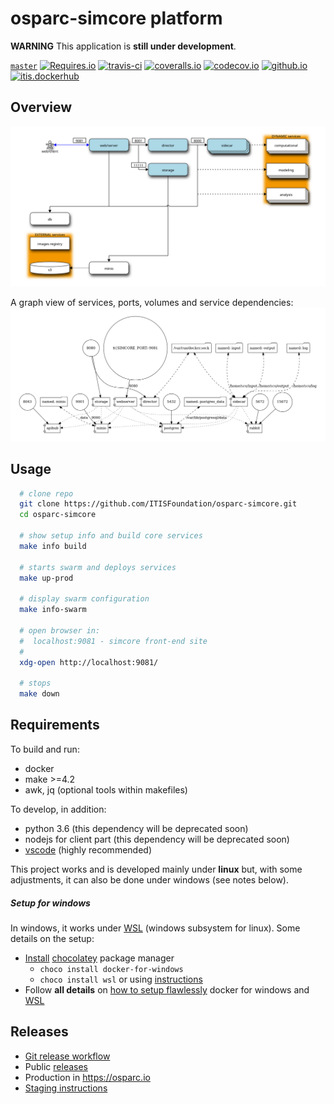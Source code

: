 # osparc-simcore platform

**WARNING** This application is **still under development**.

<!-- NOTE: when branched replace `master` in urls -->
[`master`](https://github.com/itisfoundation/osparc-simcore/tree/master)
[![Requires.io]](https://requires.io/github/ITISFoundation/osparc-simcore/requirements/?branch=master "State of third party python dependencies")
[![travis-ci]](https://travis-ci.org/ITISFoundation/osparc-simcore "State of CI: build, test and pushing images")
[![coveralls.io]](https://coveralls.io/github/ITISFoundation/osparc-simcore?branch=master)
[![codecov.io]](https://codecov.io/gh/ITISFoundation/osparc-simcore)
[![github.io]](https://itisfoundation.github.io/)
[![itis.dockerhub]](https://hub.docker.com/u/itisfoundation)



<!-- ADD HERE ALL BADGE URLS -->
[Requires.io]:https://img.shields.io/requires/github/ITISFoundation/osparc-simcore.svg
[travis-ci]:https://travis-ci.org/ITISFoundation/osparc-simcore.svg?branch=master
[github.io]:https://img.shields.io/website-up-down-green-red/https/itisfoundation.github.io.svg?label=documentation
[itis.dockerhub]:https://img.shields.io/website/https/hub.docker.com/u/itisfoundation.svg?down_color=red&label=dockerhub%20repos&up_color=green
[coveralls.io]:https://coveralls.io/repos/github/ITISFoundation/osparc-simcore/badge.svg?branch=master
[codecov.io]:https://codecov.io/gh/ITISFoundation/osparc-simcore/branch/master/graph/badge.svg
<!---------------------------->

## Overview

![service-web](docs/img/service-interaction.svg)


A graph view of services, ports, volumes and service dependencies:
![](docs/img/docker-compose-wo-networks.png)

## Usage

```bash
  # clone repo
  git clone https://github.com/ITISFoundation/osparc-simcore.git
  cd osparc-simcore

  # show setup info and build core services
  make info build

  # starts swarm and deploys services
  make up-prod

  # display swarm configuration
  make info-swarm

  # open browser in:
  #  localhost:9081 - simcore front-end site
  #
  xdg-open http://localhost:9081/

  # stops
  make down
```

## Requirements

To build and run:

- docker
- make >=4.2
- awk, jq (optional tools within makefiles)

To develop, in addition:

- python 3.6 (this dependency will be deprecated soon)
- nodejs for client part (this dependency will be deprecated soon)
- [vscode] (highly recommended)

This project works and is developed mainly under **linux** but, with some adjustments, it can also be done under windows (see notes below).

##### Setup for **windows**

In windows, it works under [WSL] (windows subsystem for linux). Some details on the setup:

- [Install](https://chocolatey.org/docs/installation) [chocolatey] package manager
  - ``choco install docker-for-windows``
  - ``choco install wsl`` or using [instructions](https://docs.microsoft.com/en-us/windows/wsl/install-win10)
-  Follow **all details** on [how to setup flawlessly](https://nickjanetakis.com/blog/setting-up-docker-for-windows-and-wsl-to-work-flawlessly) docker for windows and [WSL]


## Releases

- [Git release workflow](ops/README.md)
- Public [releases](https://github.com/ITISFoundation/osparc-simcore/releases)
- Production in https://osparc.io
- [Staging instructions](docs/staging-instructions.md)




<!-- ADD REFERENCES BELOW AND KEEP THEM IN ALPHABETICAL ORDER -->
[chocolatey]:https://chocolatey.org/
[vscode]:https://code.visualstudio.com/
[WSL]:https://docs.microsoft.com/en-us/windows/wsl/faq
